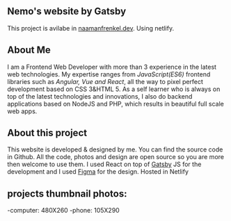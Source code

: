 ## Nemo's website by Gatsby

This project is avilabe in [naamanfrenkel.dev](https://naamanfrenkel.dev).
Using netlify.

## About Me

I am a Frontend Web Developer with more than 3 experience in the latest web technologies.
My expertise ranges from *JavaScript(ES6)* frontend libraries such as *Angular, Vue and React*, all the way to pixel perfect development based on CSS 3&HTML 5.
As a self learner who is always on top of the latest technologies and innovations, I also do backend applications based on NodeJS and PHP, which results in beautiful full scale web apps.

## About this project
This website is developed & designed by me.
You can find the source code in Github. All the code, photos and design are open source so you are more then welcome to use them. I used React on top of [Gatsby](https://gatsbyjs.org) JS for the development and I used [Figma](figma.com) for the design. Hosted in Netlify








## projects thumbnail photos:
-computer: 480X260
-phone: 105X290